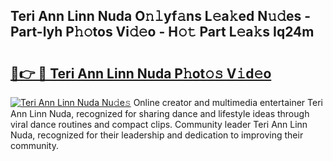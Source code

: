 ## Teri Ann Linn Nuda O𝚗𝚕yf𝚊ns L𝚎a𝚔ed N𝚞𝚍es - Part-lyh P𝚑𝚘tos Vi𝚍𝚎o - H𝚘𝚝 Part L𝚎a𝚔s Iq24m

# <h2><a href="http://kfbaqh.oniu.top/?m=Teri+Ann+Linn+Nuda">🔗👉 🔴 Teri Ann Linn Nuda P𝚑ot𝚘𝚜 V𝚒d𝚎o</a></h2>

[![Teri Ann Linn Nuda Nu𝚍e𝚜](https://i.imgur.com/0qMVB7G.gif)](http://kfbaqh.oniu.top/?m=Teri+Ann+Linn+Nuda)
Online creator and multimedia entertainer Teri Ann Linn Nuda, recognized for sharing dance and lifestyle ideas through viral dance routines and compact clips. Community leader Teri Ann Linn Nuda, recognized for their leadership and dedication to improving their community.  
